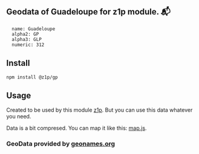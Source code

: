 
## Geodata of Guadeloupe for z1p module. :mailbox_with_mail:

```
  name: Guadeloupe
  alpha2: GP
  alpha3: GLP
  numeric: 312
```

## Install

```
npm install @z1p/gp
```

## Usage

Created to be used by this module [z1p](https://github.com/vzhufk/z1p).
But you can use this data whatever you need.

Data is a bit compresed. You can map it like this: [map.js](https://github.com/vzhufk/z1p/blob/master/src/map.js).

### GeoData provided by **[geonames.org](http://www.geonames.org/)**

